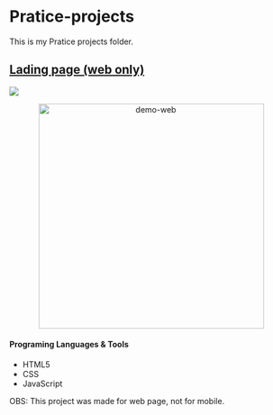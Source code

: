 # Pratice-projects

This is my Pratice projects folder.

## [Lading page (web only)](https://github.com/yuridapaz/Pratice-projects/tree/master/First%20personal%20landing%20page)

![](https://github.com/yuridapaz/Pratice-projects/blob/master/Images%20%26%20Gifs/First%20personal%20landing%20page.gif)

<div align="center">
    <img src="https://github.com/yuridapaz/Pratice-projects/blob/master/Images%20%26%20Gifs/First%20personal%20landing%20page.gif" alt="demo-web" height="400">
</div>

#### Programing Languages & Tools

- HTML5
- CSS
- JavaScript

OBS: This project was made for web page, not for mobile. 
